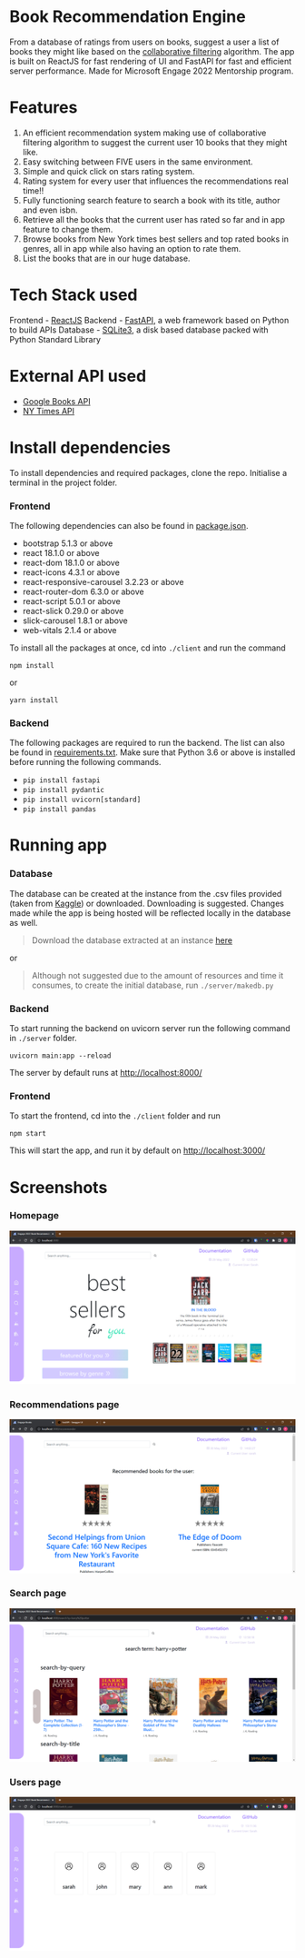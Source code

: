 # Book Recommendation Engine

From a database of ratings from users on books, suggest a user a list of books they might like based on the [collaborative filtering](https://developers.google.com/machine-learning/recommendation/collaborative/basics) algorithm. The app is built on ReactJS for fast rendering of UI and FastAPI for fast and efficient server performance. Made for Microsoft Engage 2022 Mentorship program.

# Features

1. An efficient recommendation system making use of collaborative filtering algorithm to suggest the current user 10 books that they might like.
2. Easy switching between FIVE users in the same environment.
3. Simple and quick click on stars rating system.
4. Rating system for every user that influences the recommendations real time!!
5. Fully functioning search feature to search a book with its title, author and even isbn.
6. Retrieve all the books that the current user has rated so far and in app feature to change them.
7. Browse books from New York times best sellers and top rated books in genres, all in app while also having an option to rate them.
8. List the books that are in our huge database.

# Tech Stack used

Frontend - [ReactJS](https://reactjs.org/)
Backend - [FastAPI](https://fastapi.tiangolo.com/), a web framework based on Python to build APIs
Database - [SQLite3](https://docs.python.org/3/library/sqlite3.html), a disk based database packed with Python Standard Library

# External API used

- [Google Books API](https://developers.google.com/books/docs/overview)
- [NY Times API](https://developer.nytimes.com/docs/books-product/1/overview)

# Install dependencies

To install dependencies and required packages, clone the repo. Initialise a terminal in the project folder.

### Frontend

The following dependencies can also be found in [package.json](./client/package.json).

- bootstrap 5.1.3 or above
- react 18.1.0 or above
- react-dom 18.1.0 or above
- react-icons 4.3.1 or above
- react-responsive-carousel 3.2.23 or above
- react-router-dom 6.3.0 or above
- react-script 5.0.1 or above
- react-slick 0.29.0 or above
- slick-carousel 1.8.1 or above
- web-vitals 2.1.4 or above

To install all the packages at once, cd into `./client` and run the command

```
npm install
```

or

```
yarn install
```


### Backend

The following packages are required to run the backend. The list can also be found in [requirements.txt](./server/requirements.txt).
Make sure that Python 3.6 or above is installed before running the following commands.

- `pip install fastapi`
- `pip install pydantic`
- `pip install uvicorn[standard]`
- `pip install pandas`

# Running app

### Database

The database can be created at the instance from the .csv files provided (taken from [Kaggle](https://www.kaggle.com/datasets/saurabhbagchi/books-dataset)) or downloaded. Downloading is suggested.
Changes made while the app is being hosted will be reflected locally in the database as well. 

> Download the database extracted at an instance [here](https://1drv.ms/u/s!AhrbshVITvFzi0vKg037nlLUiVv-?e=5aD9g8)  

or
> Although not suggested due to the amount of resources and time it consumes, to create the initial database, run `./server/makedb.py`

### Backend

To start running the backend on uvicorn server run the following command in `./server` folder.

```
uvicorn main:app --reload
```

 The server by default runs at [http://localhost:8000/](http://localhost:8000/)

### Frontend

To start the frontend, cd into the `./client` folder and run

```
npm start
```

This will start the app, and run it by default on [http://localhost:3000/](http://localhost:3000/)

# Screenshots
### Homepage
![Homepage](./screenshots/homepage.png)
### Recommendations page
![Recommendations](./screenshots/recommendations.png)
### Search page
![search page](./screenshots/search_page.png)
### Users page
![Users page](./screenshots/switch_user_page.png)